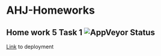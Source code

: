 # AHJ-Homeworks
## Home work 5 Task 1 ![AppVeyor Status](https://ci.appveyor.com/api/projects/status/40klmlb0ihi7mm6i?svg=true)

[Link](https://alxlebedev.github.io/like-a-trello/) to deployment
